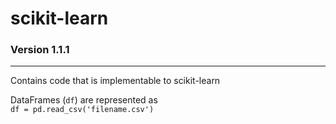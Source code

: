 # scikit-learn
### Version 1.1.1
---
Contains code that is implementable to scikit-learn 

DataFrames (`df`) are represented as <br>
  `df = pd.read_csv('filename.csv')`
